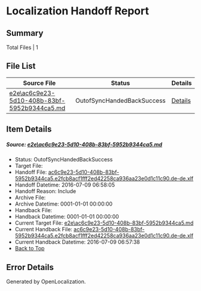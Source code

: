 # <a name='report-top'></a> Localization Handoff Report

## Summary
 Total Files | 1

## File List
 Source File | Status | Details 
 ----------- | ------ | ------- 
 [e2e\ac6c9e23-5d10-408b-83bf-5952b9344ca5.md](https://github.com/OpenLocalizationTestOrg/oltest/blob/08c508066f705c9d5bdbfee598360ac55fada929/e2e/ac6c9e23-5d10-408b-83bf-5952b9344ca5.md) | OutofSyncHandedBackSuccess | [Details](#f6e302da14adce389d3928967880368f28a0fdc11)

## Item Details
##### <a name='f6e302da14adce389d3928967880368f28a0fdc11'></a> Source: [e2e\ac6c9e23-5d10-408b-83bf-5952b9344ca5.md](https://github.com/OpenLocalizationTestOrg/oltest/blob/08c508066f705c9d5bdbfee598360ac55fada929/e2e/ac6c9e23-5d10-408b-83bf-5952b9344ca5.md)
* Status: OutofSyncHandedBackSuccess
* Target File: 
* Handoff File: [ac6c9e23-5d10-408b-83bf-5952b9344ca5.e2fcb8acf1fff2ed42258ca936aa23e0d1c11c90.de-de.xlf](https://github.com/OpenLocalizationTestOrg/olhandoff-e2e/blob/c5cdf98ab82a5cb3ffa6ada5e320d2a9492b68ab/ol-handoff/OpenLocalizationTestOrg/oltest-dede-fly/ci/ht/ac6c9e23-5d10-408b-83bf-5952b9344ca5.e2fcb8acf1fff2ed42258ca936aa23e0d1c11c90.de-de.xlf)
* Handoff Datetime: 2016-07-09 06:58:05
* Handoff Reason: Include
* Archive File: 
* Archive Datetime: 0001-01-01 00:00:00
* Handback File: 
* Handback Datetime: 0001-01-01 00:00:00
* Current Target File: [e2e\ac6c9e23-5d10-408b-83bf-5952b9344ca5.md](https://github.com/OpenLocalizationTestOrg/oltest-dede-fly/blob/55309dcf53b5254b029793a238cbfe4d29c2a420/e2e/ac6c9e23-5d10-408b-83bf-5952b9344ca5.md)
* Current Handback File: [ac6c9e23-5d10-408b-83bf-5952b9344ca5.e2fcb8acf1fff2ed42258ca936aa23e0d1c11c90.de-de.xlf](https://github.com/OpenLocalizationTestOrg/olhandback-e2e/blob/61104e3f04b78bf815c1c59570ea9ea1566bb3b7/ol-handback/OpenLocalizationTestOrg/oltest-dede-fly/ci/ht/ac6c9e23-5d10-408b-83bf-5952b9344ca5.e2fcb8acf1fff2ed42258ca936aa23e0d1c11c90.de-de.xlf)
* Current Handback Datetime: 2016-07-09 06:57:38
* [Back to Top](#report-top)


## Error Details

Generated by OpenLocalization.
